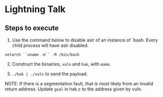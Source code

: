 # Lightning Talk

## Steps to execute

1. Use the command below to disable aslr of an instance of `bash.
    Every child process will have aslr disabled.

```
setarch ``uname -m`` -R /bin/bash
```

2. Construct the binairies, `vuln` and `hak`, with `make`.

3. `./hak | ./vuln` to send the payload.

NOTE: If there is a segmentation fault, that is most likely from an invalid
return address. Update `goal` in hak.c to the address given by vuln.
